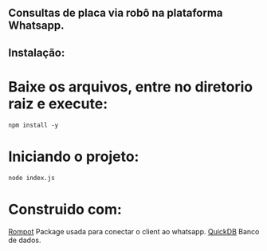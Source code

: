 ## Consultas de placa via robô na plataforma Whatsapp.

## Instalação:

# Baixe os arquivos, entre no diretorio raiz e execute:
```
npm install -y
```

# Iniciando o projeto:
```
node index.js
```

# Construido com:
[Rompot](https://github.com/laxeder/rompot) Package usada para conectar o client ao whatsapp.
[QuickDB](https://github.com/plexidev/quick.db) Banco de dados.
